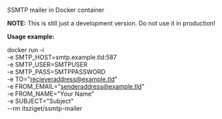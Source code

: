 SSMTP mailer in Docker container

**NOTE:** This is still just a development version. Do not use it in production!

**Usage example:**

docker run -i \
  -e SMTP_HOST=smtp.example.tld:587 \
  -e SMTP_USER=SMTPUSER \
  -e SMTP_PASS=SMTPPASSWORD \
  -e TO="recieveraddress@example.tld" \
  -e FROM_EMAIL="senderaddress@example.tld" \
  -e FROM_NAME="Your Name" \
  -e SUBJECT="Subject" \
  --rm itsziget/ssmtp-mailer